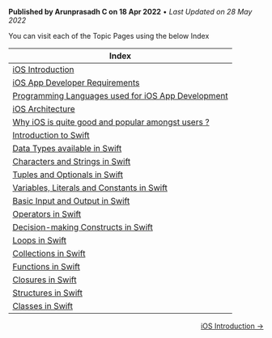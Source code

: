 **Published by Arunprasadh C on 18 Apr 2022** • *Last Updated on 28 May 2022*

You can visit each of the Topic Pages using the below Index

| Index |
|----|
| [iOS Introduction](https://techinessoverloaded.github.io/iOSAppDevBasics/iosintro.html) |
| [iOS App Developer Requirements](https://techinessoverloaded.github.io/iOSAppDevBasics/appdevreq.html) |
| [Programming Languages used for iOS App Development](https://techinessoverloaded.github.io/iOSAppDevBasics/proglang.html) |
| [iOS Architecture](https://techinessoverloaded.github.io/iOSAppDevBasics/iosarch.html) |
| [Why iOS is quite good and popular amongst users ?](https://techinessoverloaded.github.io/iOSAppDevBasics/whyios.html) |
| [Introduction to Swift](https://techinessoverloaded.github.io/iOSAppDevBasics/swiftintro.html) |
| [Data Types available in Swift](https://techinessoverloaded.github.io/iOSAppDevBasics/datatypes.html) |
| [Characters and Strings in Swift](https://techinessoverloaded.github.io/iOSAppDevBasics/charstrings.html) |
| [Tuples and Optionals in Swift](https://techinessoverloaded.github.io/iOSAppDevBasics/optuples.html) |
| [Variables, Literals and Constants in Swift](https://techinessoverloaded.github.io/iOSAppDevBasics/varconst.html) |
| [Basic Input and Output in Swift](https://techinessoverloaded.github.io/iOSAppDevBasics/basicio.html) |
| [Operators in Swift](https://techinessoverloaded.github.io/iOSAppDevBasics/operators.html) |
| [Decision-making Constructs in Swift](https://techinessoverloaded.github.io/iOSAppDevBasics/decision.html) |
| [Loops in Swift](https://techinessoverloaded.github.io/iOSAppDevBasics/loops.html) |
| [Collections in Swift](https://techinessoverloaded.github.io/iOSAppDevBasics/collections.html) |
| [Functions in Swift](https://techinessoverloaded.github.io/iOSAppDevBasics/functions.html) |
| [Closures in Swift](https://techinessoverloaded.github.io/iOSAppDevBasics/closures.html) |
| [Structures in Swift](https://techinessoverloaded.github.io/iOSAppDevBasics/structs.html) |
| [Classes in Swift](https://techinessoverloaded.github.io/iOSAppDevBasics/classes.html) |

<span style="float: right">
  <a href="https://techinessoverloaded.github.io/iOSAppDevBasics/iosintro.html">iOS Introduction &rarr;</a>
</span>
